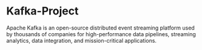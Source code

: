 # Kafka-Project
Apache Kafka is an open-source distributed event streaming platform used by thousands of companies for high-performance data pipelines, streaming analytics, data integration, and mission-critical applications.
